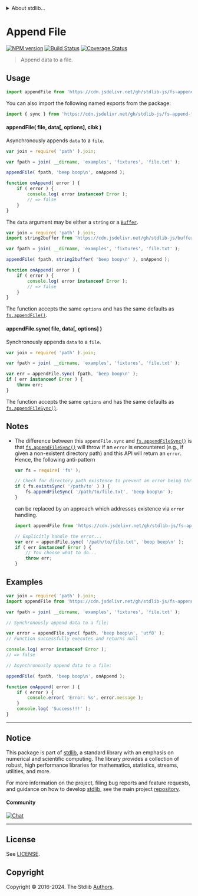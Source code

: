 <!--

@license Apache-2.0

Copyright (c) 2024 The Stdlib Authors.

Licensed under the Apache License, Version 2.0 (the "License");
you may not use this file except in compliance with the License.
You may obtain a copy of the License at

   http://www.apache.org/licenses/LICENSE-2.0

Unless required by applicable law or agreed to in writing, software
distributed under the License is distributed on an "AS IS" BASIS,
WITHOUT WARRANTIES OR CONDITIONS OF ANY KIND, either express or implied.
See the License for the specific language governing permissions and
limitations under the License.

-->


<details>
  <summary>
    About stdlib...
  </summary>
  <p>We believe in a future in which the web is a preferred environment for numerical computation. To help realize this future, we've built stdlib. stdlib is a standard library, with an emphasis on numerical and scientific computation, written in JavaScript (and C) for execution in browsers and in Node.js.</p>
  <p>The library is fully decomposable, being architected in such a way that you can swap out and mix and match APIs and functionality to cater to your exact preferences and use cases.</p>
  <p>When you use stdlib, you can be absolutely certain that you are using the most thorough, rigorous, well-written, studied, documented, tested, measured, and high-quality code out there.</p>
  <p>To join us in bringing numerical computing to the web, get started by checking us out on <a href="https://github.com/stdlib-js/stdlib">GitHub</a>, and please consider <a href="https://opencollective.com/stdlib">financially supporting stdlib</a>. We greatly appreciate your continued support!</p>
</details>

# Append File

[![NPM version][npm-image]][npm-url] [![Build Status][test-image]][test-url] [![Coverage Status][coverage-image]][coverage-url] <!-- [![dependencies][dependencies-image]][dependencies-url] -->

> Append data to a file.



<section class="usage">

## Usage

```javascript
import appendFile from 'https://cdn.jsdelivr.net/gh/stdlib-js/fs-append-file@deno/mod.js';
```

You can also import the following named exports from the package:

```javascript
import { sync } from 'https://cdn.jsdelivr.net/gh/stdlib-js/fs-append-file@deno/mod.js';
```

#### appendFile( file, data\[, options], clbk )

Asynchronously appends `data` to a `file`.

```javascript
var join = require( 'path' ).join;

var fpath = join( __dirname, 'examples', 'fixtures', 'file.txt' );

appendFile( fpath, 'beep boop\n', onAppend );

function onAppend( error ) {
    if ( error ) {
        console.log( error instanceof Error );
        // => false
    }
}
```

The `data` argument may be either a `string` or a [`Buffer`][@stdlib/buffer/ctor].

```javascript
var join = require( 'path' ).join;
import string2buffer from 'https://cdn.jsdelivr.net/gh/stdlib-js/buffer-from-string@deno/mod.js';

var fpath = join( __dirname, 'examples', 'fixtures', 'file.txt' );

appendFile( fpath, string2buffer( 'beep boop\n' ), onAppend );

function onAppend( error ) {
    if ( error ) {
        console.log( error instanceof Error );
        // => false
    }
}
```

The function accepts the same `options` and has the same defaults as [`fs.appendFile()`][node-fs].

#### appendFile.sync( file, data\[, options] )

Synchronously appends `data` to a `file`.

```javascript
var join = require( 'path' ).join;

var fpath = join( __dirname, 'examples', 'fixtures', 'file.txt' );

var err = appendFile.sync( fpath, 'beep boop\n' );
if ( err instanceof Error ) {
    throw err;
}
```

The function accepts the same `options` and has the same defaults as [`fs.appendFileSync()`][node-fs].

</section>

<!-- /.usage -->

<section class="notes">

## Notes

-   The difference between this `appendFile.sync` and [`fs.appendFileSync()`][node-fs] is that [`fs.appendFileSync()`][node-fs] will throw if an `error` is encountered (e.g., if given a non-existent directory path) and this API will return an `error`. Hence, the following anti-pattern

    <!-- eslint-disable node/no-sync -->

    ```javascript
    var fs = require( 'fs' );

    // Check for directory path existence to prevent an error being thrown...
    if ( fs.existsSync( '/path/to' ) ) {
        fs.appendFileSync( '/path/to/file.txt', 'beep boop\n' );
    }
    ```

    can be replaced by an approach which addresses existence via `error` handling.

    <!-- eslint-disable node/no-sync -->

    ```javascript
    import appendFile from 'https://cdn.jsdelivr.net/gh/stdlib-js/fs-append-file@deno/mod.js';

    // Explicitly handle the error...
    var err = appendFile.sync( '/path/to/file.txt', 'boop beep\n' );
    if ( err instanceof Error ) {
        // You choose what to do...
        throw err;
    }
    ```

</section>

<!-- /.notes -->

<section class="examples">

## Examples

<!-- eslint no-undef: "error" -->

```javascript
var join = require( 'path' ).join;
import appendFile from 'https://cdn.jsdelivr.net/gh/stdlib-js/fs-append-file@deno/mod.js';

var fpath = join( __dirname, 'examples', 'fixtures', 'file.txt' );

// Synchronously append data to a file:

var error = appendFile.sync( fpath, 'beep boop\n', 'utf8' );
// Function successfully executes and returns null

console.log( error instanceof Error );
// => false

// Asynchronously append data to a file:

appendFile( fpath, 'beep boop\n', onAppend );

function onAppend( error ) {
    if ( error ) {
        console.error( 'Error: %s', error.message );
    }
    console.log( 'Success!!!' );
}
```

</section>

<!-- /.examples -->



<!-- Section for related `stdlib` packages. Do not manually edit this section, as it is automatically populated. -->

<section class="related">

</section>

<!-- /.related -->

<!-- Section for all links. Make sure to keep an empty line after the `section` element and another before the `/section` close. -->


<section class="main-repo" >

* * *

## Notice

This package is part of [stdlib][stdlib], a standard library with an emphasis on numerical and scientific computing. The library provides a collection of robust, high performance libraries for mathematics, statistics, streams, utilities, and more.

For more information on the project, filing bug reports and feature requests, and guidance on how to develop [stdlib][stdlib], see the main project [repository][stdlib].

#### Community

[![Chat][chat-image]][chat-url]

---

## License

See [LICENSE][stdlib-license].


## Copyright

Copyright &copy; 2016-2024. The Stdlib [Authors][stdlib-authors].

</section>

<!-- /.stdlib -->

<!-- Section for all links. Make sure to keep an empty line after the `section` element and another before the `/section` close. -->

<section class="links">

[npm-image]: http://img.shields.io/npm/v/@stdlib/fs-append-file.svg
[npm-url]: https://npmjs.org/package/@stdlib/fs-append-file

[test-image]: https://github.com/stdlib-js/fs-append-file/actions/workflows/test.yml/badge.svg?branch=main
[test-url]: https://github.com/stdlib-js/fs-append-file/actions/workflows/test.yml?query=branch:main

[coverage-image]: https://img.shields.io/codecov/c/github/stdlib-js/fs-append-file/main.svg
[coverage-url]: https://codecov.io/github/stdlib-js/fs-append-file?branch=main

<!--

[dependencies-image]: https://img.shields.io/david/stdlib-js/fs-append-file.svg
[dependencies-url]: https://david-dm.org/stdlib-js/fs-append-file/main

-->

[chat-image]: https://img.shields.io/gitter/room/stdlib-js/stdlib.svg
[chat-url]: https://app.gitter.im/#/room/#stdlib-js_stdlib:gitter.im

[stdlib]: https://github.com/stdlib-js/stdlib

[stdlib-authors]: https://github.com/stdlib-js/stdlib/graphs/contributors

[cli-section]: https://github.com/stdlib-js/fs-append-file#cli
[cli-url]: https://github.com/stdlib-js/fs-append-file/tree/cli
[@stdlib/fs-append-file]: https://github.com/stdlib-js/fs-append-file/tree/main

[umd]: https://github.com/umdjs/umd
[es-module]: https://developer.mozilla.org/en-US/docs/Web/JavaScript/Guide/Modules

[deno-url]: https://github.com/stdlib-js/fs-append-file/tree/deno
[deno-readme]: https://github.com/stdlib-js/fs-append-file/blob/deno/README.md
[umd-url]: https://github.com/stdlib-js/fs-append-file/tree/umd
[umd-readme]: https://github.com/stdlib-js/fs-append-file/blob/umd/README.md
[esm-url]: https://github.com/stdlib-js/fs-append-file/tree/esm
[esm-readme]: https://github.com/stdlib-js/fs-append-file/blob/esm/README.md
[branches-url]: https://github.com/stdlib-js/fs-append-file/blob/main/branches.md

[stdlib-license]: https://raw.githubusercontent.com/stdlib-js/fs-append-file/main/LICENSE

[node-fs]: https://nodejs.org/api/fs.html

[@stdlib/buffer/ctor]: https://github.com/stdlib-js/buffer-ctor/tree/deno

[standard-stream]: https://en.wikipedia.org/wiki/Pipeline_%28Unix%29

</section>

<!-- /.links -->
